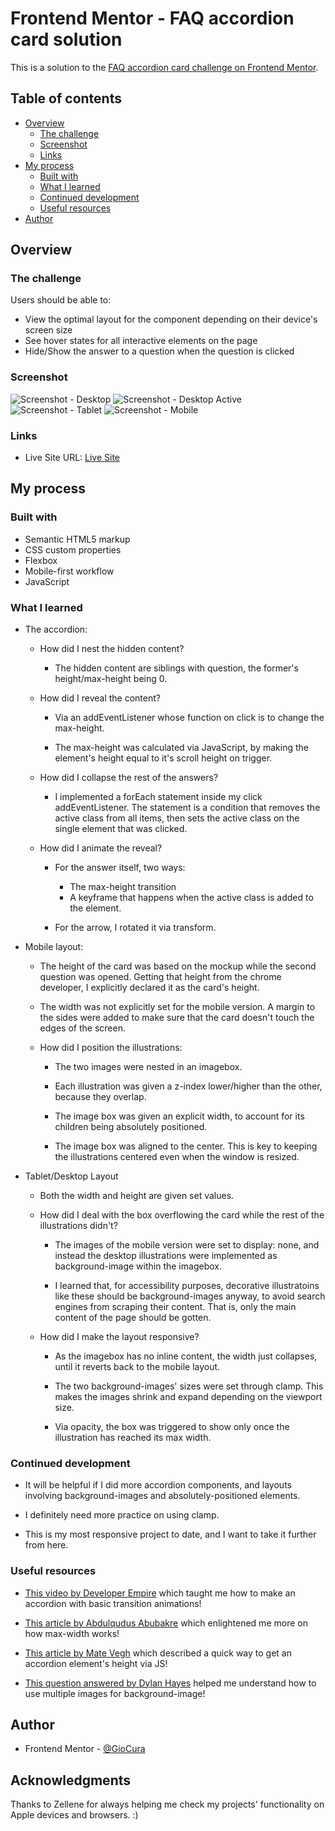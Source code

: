 # Frontend Mentor - FAQ accordion card solution

This is a solution to the [FAQ accordion card challenge on Frontend Mentor](https://www.frontendmentor.io/challenges/faq-accordion-card-XlyjD0Oam).

## Table of contents

- [Overview](#overview)
  - [The challenge](#the-challenge)
  - [Screenshot](#screenshot)
  - [Links](#links)
- [My process](#my-process)
  - [Built with](#built-with)
  - [What I learned](#what-i-learned)
  - [Continued development](#continued-development)
  - [Useful resources](#useful-resources)
- [Author](#author)

## Overview

### The challenge

Users should be able to:

- View the optimal layout for the component depending on their device's screen size
- See hover states for all interactive elements on the page
- Hide/Show the answer to a question when the question is clicked

### Screenshot

![Screenshot - Desktop](images/screenshot-desktop.png)
![Screenshot - Desktop Active](images/screenshot-desktop-active.png)
![Screenshot - Tablet](images/screenshot-tablet.png)
![Screenshot - Mobile](images/screenshot-mobile.png)

### Links

- Live Site URL: [Live Site](https://gc11-faq-accordion.netlify.app/)

## My process

### Built with

- Semantic HTML5 markup
- CSS custom properties
- Flexbox
- Mobile-first workflow
- JavaScript

### What I learned

- The accordion:

  - How did I nest the hidden content?

    - The hidden content are siblings with question, the former's height/max-height being 0.

  - How did I reveal the content?

    - Via an addEventListener whose function on click is to change the max-height.

    - The max-height was calculated via JavaScript, by making the element's height equal to it's scroll height on trigger.

  - How did I collapse the rest of the answers?

    - I implemented a forEach statement inside my click addEventListener. The statement is a condition that removes the active class from all items, then sets the active class on the single element that was clicked.

  - How did I animate the reveal?

    - For the answer itself, two ways:

      - The max-height transition
      - A keyframe that happens when the active class is added to the element.

    - For the arrow, I rotated it via transform.

- Mobile layout:

  - The height of the card was based on the mockup while the second question was opened. Getting that height from the chrome developer, I explicitly declared it as the card's height.

  - The width was not explicitly set for the mobile version. A margin to the sides were added to make sure that the card doesn't touch the edges of the screen.

  - How did I position the illustrations:

    - The two images were nested in an imagebox.

    - Each illustration was given a z-index lower/higher than the other, because they overlap.

    - The image box was given an explicit width, to account for its children being absolutely positioned.

    - The image box was aligned to the center. This is key to keeping the illustrations centered even when the window is resized.

- Tablet/Desktop Layout

  - Both the width and height are given set values.

  - How did I deal with the box overflowing the card while the rest of the illustrations didn't?

    - The images of the mobile version were set to display: none, and instead the desktop illustrations were implemented as background-image within the imagebox.

    - I learned that, for accessibility purposes, decorative illustratoins like these should be background-images anyway, to avoid search engines from scraping their content. That is, only the main content of the page should be gotten.

  - How did I make the layout responsive?

    - As the imagebox has no inline content, the width just collapses, until it reverts back to the mobile layout.

    - The two background-images' sizes were set through clamp. This makes the images shrink and expand depending on the viewport size.

    - Via opacity, the box was triggered to show only once the illustration has reached its max width.

### Continued development

- It will be helpful if I did more accordion components, and layouts involving background-images and absolutely-positioned elements.

- I definitely need more practice on using clamp.

- This is my most responsive project to date, and I want to take it further from here.

### Useful resources

- [This video by Developer Empire](https://www.youtube.com/watch?v=4qnWreynXLU) which taught me how to make an accordion with basic transition animations!

- [This article by Abdulqudus Abubakre](https://dev.to/ibn_abubakre/responsive-css-width-2jnm) which enlightened me more on how max-width works!

- [This article by Mate Vegh](https://medium.com/mirum-budapest/back-to-the-basics-accordions-5aab4a678b3b) which described a quick way to get an accordion element's height via JS!

- [This question answered by Dylan Hayes](https://stackoverflow.com/questions/16194737/apply-background-size-to-individual-layer-of-a-multiple-background) helped me understand how to use multiple images for background-image!

## Author

- Frontend Mentor - [@GioCura](https://www.frontendmentor.io/profile/GioCura)

## Acknowledgments

Thanks to Zellene for always helping me check my projects' functionality on Apple devices and browsers. :)
